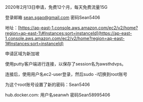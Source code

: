 2020年2月13日申请，免费12个月，每天免费流量15G

登录邮箱 sean.sgao@gmail.com 密码Sean5406

地址：[https://ap-east-1.console.aws.amazon.com/ec2/v2/home?region=ap-east-1\#Instances:sort=instanceId](https://ap-east-1.console.aws.amazon.com/ec2/v2/home?region=ap-east-1#Instances:sort=instanceId)

申请区域为新加坡

使用putty客户端进行连接，以保存了session名为awsthdvps。

连接后，使用用户名ec2-user登录，然后sudo -i切换到root账号

为这个root账号设置了新的密码：Sean5406

hub.docker.com: 用户名seanwh 密码Sean58995406

